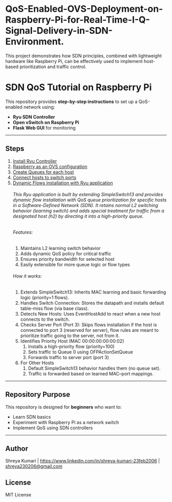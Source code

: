 # QoS-Enabled-OVS-Deployment-on-Raspberry-Pi-for-Real-Time-I-Q-Signal-Delivery-in-SDN-Environment.
This project demonstrates how SDN principles, combined with lightweight hardware like Raspberry Pi, can be effectively used to implement host-based prioritization and traffic control. 
# SDN QoS Tutorial on Raspberry Pi

This repository provides **step-by-step instructions** to set up a QoS-enabled network using:
- **Ryu SDN Controller**
- **Open vSwitch on Raspberry Pi**
- **Flask Web GUI** for monitoring

---

## Steps
1. [Install Ryu Controller](Install_Ryu.md)
2. [Raspberry as an OVS configuration](Raspberry_Configuration.md)
3. [Create Queues for each host](Queue_Creation.md) 
4. [Connect hosts to switch ports](Network_Topology.md)
5. [Dynamic Flows installation with Ryu application](Ryu_Application.py)
	###### This Ryu application is built by extending SimpleSwitch13 and provides dynamic flow installation with QoS queue prioritization for specific hosts in a 	Software-Defined Network (SDN). It retains normal L2 switching behavior (learning switch) and adds special treatment for traffic from a designated host (h2) 	by directing it into a high-priority queue.
	###### Features:
	1. Maintains L2 learning switch behavior
	2. Adds dynamic QoS policy for critical traffic
	3. Ensures priority bandwidth for selected host
	4. Easily extensible for more queue logic or flow types
	###### How it works: 
	1.	Extends SimpleSwitch13: Inherits MAC learning and basic forwarding logic (priority=1 flows).
	2.	Handles Switch Connection: Stores the datapath and installs default table-miss flow (via base class).
	3.	Detects New Hosts: Uses EventHostAdd to react when a new host connects to the switch.
	4.	Checks Server Port (Port 3): Skips flows installation if the host is connected to port 3 (reserved for server), flow rules are meant to prioritize traffic 	going to the server, not from it.
	5.	Identifies Priority Host (MAC 00:00:00:00:00:02)
    	1. Installs a high-priority flow (priority=100)
    	2. Sets traffic to Queue 0 using OFPActionSetQueue
    	3. Forwards traffic to server port (port 3)
	6.	For Other Hosts
    	1. Default SimpleSwitch13 behavior handles them (no queue set).
    	2. Traffic is forwarded based on learned MAC–port mappings.
---

## Repository Purpose
This repository is designed for **beginners** who want to:
- Learn SDN basics
- Experiment with Raspberry Pi as a network switch
- Implement QoS using SDN controllers  

---

## Author
Shreya Kumari | https://www.linkedin.com/in/shreya-kumari-23feb2006 | shreya230206@gmail.com

## License
MIT License
